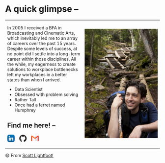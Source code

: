 <table>
<h1> A quick glimpse – </h1>
  <tr>
    <td style="width:50%">
      <p>In 2005 I received a BFA in Broadcasting and Cinematic Arts, which inevitably led me to an array of careers over the past 15 years. Despite some levels of success, at no point did I settle into a long-term career within those disciplines. All the while, my eagerness to create solutions to workplace bottlenecks left my workplaces in a better states than when I arrived.</p>
      <ul>
        <li>Data Scientist</li>
        <li>Obsessed with problem solving</li>
        <li>Rather Tall</li>
        <li>Once had a ferret named Humphrey</li>
      </ul>  
     <h2> Find me here! – </h2>
        <p float="left">
  
  [![linkedin](./assets/LinkedIn.png)](https://www.linkedin.com/in/s-lightfoot) &nbsp;&nbsp;
  [![github](./assets/GitHub.png)](https://github.com/ScottLightfoot) &nbsp;&nbsp;
  [![email](./assets/GMail.png)](mailto:gslightfoot@gmail.com)
 
</p>
    </td>   
    <td>
      <img src="./assets/profile_pic.JPG" width="500">
    </td>
   </tr>
</table>

😄 From [Scott Lightfoot!](https://ScottLightfoot.githubio.com/)

<!--
**ScottLightfoot/ScottLightfoot** is a ✨ _special_ ✨ repository because its `README.md` (this file) appears on your GitHub profile.

Here are some ideas to get you started:

- 🔭 I’m currently working on ...
- 🌱 I’m currently learning ...
- 👯 I’m looking to collaborate on ...
- 🤔 I’m looking for help with ...
- 💬 Ask me about ...
- 📫 How to reach me: ...
- 😄 Pronouns: ...
- ⚡ Fun fact: ...
-->
